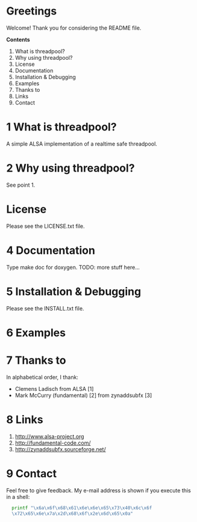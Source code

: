 # Greetings
Welcome! Thank you for considering the README file.

**Contents**
  1. What is threadpool?
  2. Why using threadpool?
  3. License
  4. Documentation
  5. Installation & Debugging
  6. Examples
  7. Thanks to
  8. Links
  9. Contact

# 1 What is threadpool?
A simple ALSA implementation of a realtime safe threadpool.

# 2 Why using threadpool?
See point 1.

# License
Please see the LICENSE.txt file.

# 4 Documentation
Type make doc for doxygen. TODO: more stuff here...

# 5 Installation & Debugging
Please see the INSTALL.txt file.

# 6 Examples

# 7 Thanks to
In alphabetical order, I thank:
  * Clemens Ladisch from ALSA [1]
  * Mark McCurry (fundamental) [2] from zynaddsubfx [3]

# 8 Links
  1. http://www.alsa-project.org
  2. http://fundamental-code.com/
  3. http://zynaddsubfx.sourceforge.net/

# 9 Contact

Feel free to give feedback. My e-mail address is shown if you execute this in
a shell:
```sh
  printf "\x6a\x6f\x68\x61\x6e\x6e\x65\x73\x40\x6c\x6f
  \x72\x65\x6e\x7a\x2d\x68\x6f\x2e\x6d\x65\x0a"
```
